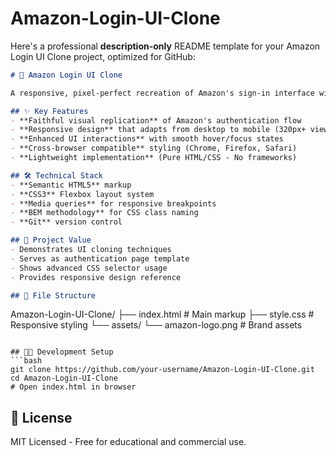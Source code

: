 # Amazon-Login-UI-Clone
Here's a professional **description-only** README template for your Amazon Login UI Clone project, optimized for GitHub:

```markdown
# 🔐 Amazon Login UI Clone

A responsive, pixel-perfect recreation of Amazon's sign-in interface with enhanced CSS animations and mobile responsiveness.

## ✨ Key Features
- **Faithful visual replication** of Amazon's authentication flow
- **Responsive design** that adapts from desktop to mobile (320px+ viewports)
- **Enhanced UI interactions** with smooth hover/focus states
- **Cross-browser compatible** styling (Chrome, Firefox, Safari)
- **Lightweight implementation** (Pure HTML/CSS - No frameworks)

## 🛠️ Technical Stack
- **Semantic HTML5** markup
- **CSS3** Flexbox layout system
- **Media queries** for responsive breakpoints
- **BEM methodology** for CSS class naming
- **Git** version control

## 🚀 Project Value
- Demonstrates UI cloning techniques
- Serves as authentication page template
- Shows advanced CSS selector usage
- Provides responsive design reference

## 📁 File Structure
```
Amazon-Login-UI-Clone/
├── index.html          # Main markup
├── style.css           # Responsive styling
└── assets/
    └── amazon-logo.png # Brand assets
```

## 🧑‍💻 Development Setup
```bash
git clone https://github.com/your-username/Amazon-Login-UI-Clone.git
cd Amazon-Login-UI-Clone
# Open index.html in browser
```

## 📜 License
MIT Licensed - Free for educational and commercial use.
```
